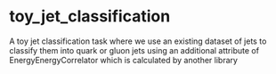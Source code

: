 # toy_jet_classification
A toy jet classification task where we use an existing dataset of jets to classify them into quark or gluon jets using an additional attribute of EnergyEnergyCorrelator which is calculated by another library
